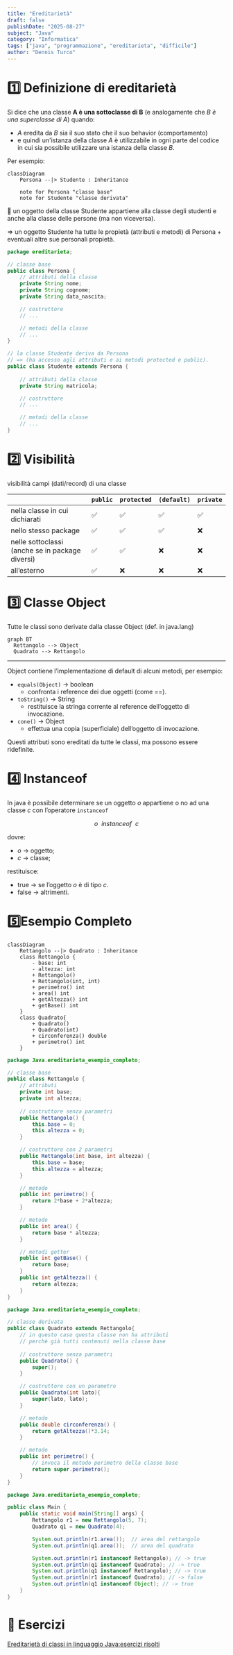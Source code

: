 ```yaml
---
title: "Ereditarietà"
draft: false
publishDate: "2025-08-27"
subject: "Java"
category: "Informatica"
tags: ["java", "programmazione", "ereditarieta", "difficile"]
author: "Dennis Turco"
---
```


# 1️⃣ **Definizione di ereditarietà**

Si dice che una classe **A è una sottoclasse di B** (e analogamente che *B è una superclasse di A*) quando:

- *A* eredita da *B* sia il suo stato che il suo behavior (comportamento)
- e quindi un'istanza della classe *A* è utilizzabile in ogni parte del codice in cui sia possibile utilizzare una istanza della classe *B*.

Per esempio:

```mermaid
classDiagram
    Persona --|> Studente : Inheritance
    
    note for Persona "classe base"
    note for Studente "classe derivata"
```

<aside>
📖 un oggetto della classe Studente appartiene alla classe degli studenti e anche alla classe delle persone (ma non viceversa).

⇒ un oggetto Studente ha tutte le propietà (attributi e metodi) di Persona + eventuali altre sue personali propietà.

</aside>

```java
package ereditarieta;

// classe base
public class Persona {
    // attributi della classe
    private String nome;
    private String cognome;
    private String data_nascita;

    // costruttore
    // ...

    // metodi della classe
    // ...
}

// la classe Studente deriva da Persona 
// => (ha accesso agli attributi e ai metodi protected e public).
public class Studente extends Persona {
    
    // attributi della classe
    private String matricola;

    // costruttore
    // ...

    // metodi della classe
    // ...
}
```

# 2️⃣ Visibilità

visibilità campi (dati/record) di una classe

|  | `public`  | `protected` | `(default)` | `private` |
| --- | --- | --- | --- | --- |
| nella classe in cui dichiarati | ✅ | ✅ | ✅ | ✅ |
| nello stesso package | ✅ | ✅ | ✅ | ❌ |
| nelle sottoclassi (anche se in package diversi) | ✅ | ✅ | ❌ | ❌ |
| all’esterno | ✅ | ❌ | ❌ | ❌ |

# 3️⃣ Classe Object

Tutte le classi sono derivate dalla classe Object (def. in java.lang)

```mermaid
graph BT
  Rettangolo --> Object
  Quadrato --> Rettangolo 
```

---

Object contiene l’implementazione di default di alcuni metodi, per esempio:

- `equals(Object)` → boolean
    - confronta i reference dei due oggetti (come ==).
- `toString()` → String
    - restituisce la stringa corrente al reference dell’oggetto di invocazione.
- `cone()` → Object
    - effettua una copia (superficiale) dell’oggetto di invocazione.

Questi attributi sono ereditati da tutte le classi, ma possono essere ridefinite.

# 4️⃣ Instanceof

In java è possibile determinare se un oggetto $o$ appartiene o no ad una classe $c$ con l’operatore `instanceof`

$$
o \ \ instanceof \ \ c
$$

dovre:

- $o$ → oggetto;
- $c$ → classe;

restituisce:

- true → se l’oggetto $o$ è di tipo $c$.
- false → altrimenti.

# 5️⃣Esempio Completo

```mermaid
classDiagram
    Rettangolo --|> Quadrato : Inheritance
    class Rettangolo {
        - base: int
        - altezza: int
        + Rettangolo()
        + Rettangolo(int, int)
        + perimetro() int
        + area() int
        + getAltezza() int
        + getBase() int
    }
    class Quadrato{
        + Quadrato()
        + Quadrato(int)
        + circonferenza() double
        + perimetro() int
    }
```

```java
package Java.ereditarieta_esempio_completo;

// classe base
public class Rettangolo {
    // attributi
    private int base;
    private int altezza;
    
    // costruttore senza parametri
    public Rettangolo() {
        this.base = 0;
        this.altezza = 0;
    }

    // costruttore con 2 parametri
    public Rettangolo(int base, int altezza) {
        this.base = base;
        this.altezza = altezza;
    }

    // metodo
    public int perimetro() {
        return 2*base + 2*altezza;
    }

    // metodo
    public int area() {
        return base * altezza;
    }

    // metodi getter
    public int getBase() {
        return base;
    }
    public int getAltezza() {
        return altezza;
    }
}
```

```java
package Java.ereditarieta_esempio_completo;

// classe derivata
public class Quadrato extends Rettangolo{
    // in questo caso questa classe non ha attributi
    // perchè già tutti contenuti nella classe base
    
    // costruttore senza parametri
    public Quadrato() {
        super();
    }

    // costruttore con un parametro 
    public Quadrato(int lato){
        super(lato, lato);
    }

    // metodo
    public double circonferenza() {
        return getAltezza()*3.14;
    }

    // metodo
    public int perimetro() {
        // invoca il metodo perimetro della classe base
        return super.perimetro();
    }
}
```

```java
package Java.ereditarieta_esempio_completo;

public class Main {
    public static void main(String[] args) {
        Rettangolo r1 = new Rettangolo(5, 7);
        Quadrato q1 = new Quadrato(4);

        System.out.println(r1.area());  // area del rettangolo
        System.out.println(q1.area());  // area del quadrato

        System.out.println(r1 instanceof Rettangolo); // -> true
        System.out.println(q1 instanceof Quadrato); // -> true
        System.out.println(q1 instanceof Rettangolo); // -> true
        System.out.println(r1 instanceof Quadrato); // -> false
        System.out.println(q1 instanceof Object); // -> true
    }
}
```

# 📑 Esercizi

[Ereditarietà di classi in linguaggio Java:esercizi risolti](https://www.edutecnica.it/informatica/polimorfismo_x/polimorfismo_x.htm)